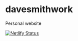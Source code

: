 # davesmithwork
Personal website

[![Netlify Status](https://api.netlify.com/api/v1/badges/d2eca80d-68fd-46a2-8a93-7f894d31998c/deploy-status)](https://app.netlify.com/sites/davesmith/deploys)
